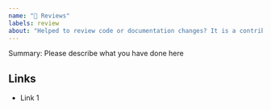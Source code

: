 ```yaml
---
name: "👀 Reviews"
labels: review
about: "Helped to review code or documentation changes? It is a contribution as well!"
---
```


Summary: Please describe what you have done here

## Links 

<!-- Link the related pull requests, tweets/posts/videos/etc.. -->

* Link 1
